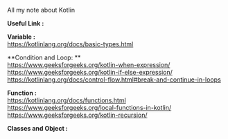 All my note about Kotlin

**Useful Link :**  

**Variable :**  
https://kotlinlang.org/docs/basic-types.html  

**Condition and Loop: **  
https://www.geeksforgeeks.org/kotlin-when-expression/  
https://www.geeksforgeeks.org/kotlin-if-else-expression/  
https://kotlinlang.org/docs/control-flow.html#break-and-continue-in-loops  

**Function :**  
https://kotlinlang.org/docs/functions.html  
https://www.geeksforgeeks.org/local-functions-in-kotlin/  
https://www.geeksforgeeks.org/kotlin-recursion/  

**Classes and Object :**  
